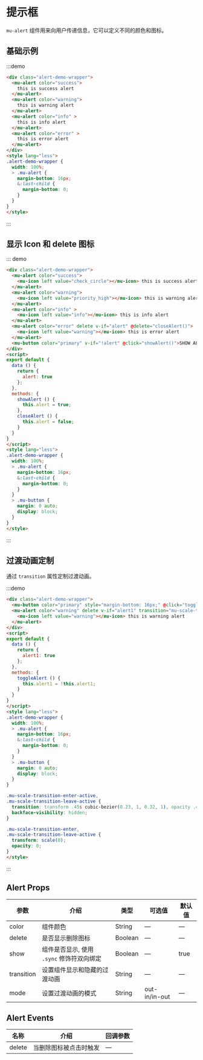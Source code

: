 # 提示框

`mu-alert` 组件用来向用户传递信息，它可以定义不同的颜色和图标。


## 基础示例

:::demo
```html
<div class="alert-demo-wrapper">
  <mu-alert color="success">
    this is success alert
  </mu-alert>
  <mu-alert color="warning">
    this is warning alert
  </mu-alert>
  <mu-alert color="info" >
    this is info alert
  </mu-alert>
  <mu-alert color="error" >
    this is error alert
  </mu-alert>
</div>
<style lang="less">
.alert-demo-wrapper {
  width: 100%;
  > .mu-alert {
    margin-bottom: 16px;
    &:last-child {
      margin-bottom: 0;
    }
  }
}
</style>
```
:::

## 显示 Icon 和 delete 图标

::: demo
```html
<div class="alert-demo-wrapper">
  <mu-alert color="success">
    <mu-icon left value="check_circle"></mu-icon> this is success alert
  </mu-alert>
  <mu-alert color="warning">
    <mu-icon left value="priority_high"></mu-icon> this is warning alert
  </mu-alert>
  <mu-alert color="info" >
    <mu-icon left value="info"></mu-icon> this is info alert
  </mu-alert>
  <mu-alert color="error" delete v-if="alert" @delete="closeAlert()">
    <mu-icon left value="warning"></mu-icon> this is error alert
  </mu-alert>
  <mu-button color="primary" v-if="!alert" @click="showAlert()">SHOW ALERT</mu-button>
</div>
<script>
export default {
  data () {
    return {
      alert: true
    };
  },
  methods: {
    showAlert () {
      this.alert = true;
    },
    closeAlert () {
      this.alert = false;
    }
  }
}
</script>
<style lang="less">
.alert-demo-wrapper {
  width: 100%;
  > .mu-alert {
    margin-bottom: 16px;
    &:last-child {
      margin-bottom: 0;
    }
  }
  > .mu-button {
    margin: 0 auto;
    display: block;
  }
}
</style>
```
:::

## 过渡动画定制

通过 `transition` 属性定制过渡动画。

:::demo
```html
<div class="alert-demo-wrapper">
  <mu-button color="primary" style="margin-bottom: 16px;" @click="toggleAlert()">TOGGLE</mu-button>
  <mu-alert color="warning" delete v-if="alert1" transition="mu-scale-transition">
    <mu-icon left value="warning"></mu-icon> this is warning alert
  </mu-alert>
</div>
<script>
export default {
  data () {
    return {
      alert1: true
    };
  },
  methods: {
    toggleAlert () {
      this.alert1 = !this.alert1;
    }
  }
}
</script>
<style lang="less">
.alert-demo-wrapper {
  width: 100%;
  > .mu-alert {
    margin-bottom: 16px;
    &:last-child {
      margin-bottom: 0;
    }
  }
  > .mu-button {
    margin: 0 auto;
    display: block;
  }
}

.mu-scale-transition-enter-active,
.mu-scale-transition-leave-active {
  transition: transform .45s cubic-bezier(0.23, 1, 0.32, 1), opacity .45s cubic-bezier(0.23, 1, 0.32, 1);
  backface-visibility: hidden;
}

.mu-scale-transition-enter,
.mu-scale-transition-leave-active {
  transform: scale(0);
  opacity: 0;
}
</style>

```
:::

## Alert Props

| 参数 | 介绍 | 类型 | 可选值 | 默认值 |
|------|------|------|------|------|
| color | 组件颜色 | String | — | — |
| delete | 是否显示删除图标 | Boolean | — | — |
| show | 组件是否显示, 使用 `.sync` 修饰符双向绑定 | Boolean | — | true |
| transition | 设置组件显示和隐藏的过渡动画 | String | — | — |
| mode | 设置过渡动画的模式 | String | out-in/in-out | — |

## Alert Events

| 名称 | 介绍 | 回调参数|
|------|------|------|
| delete | 当删除图标被点击时触发 | — |

<script>
export default {
  data () {
    return {
      alert: true,
      alert1: true
    };
  },
  methods: {
    showAlert () {
      this.alert = true;
    },
    closeAlert () {
      this.alert = false;
    },
    toggleAlert () {
      this.alert1 = !this.alert1;
    }
  }
}
</script>

<style lang="less">
.alert-demo-wrapper {
  width: 100%;
  > .mu-alert {
    margin-bottom: 16px;
    &:last-child {
      margin-bottom: 0;
    }
  }
  > .mu-button {
    margin: 0 auto;
    display: block;
  }
}

.mu-scale-transition-enter-active,
.mu-scale-transition-leave-active {
  transition: transform .45s cubic-bezier(0.23, 1, 0.32, 1), opacity .45s cubic-bezier(0.23, 1, 0.32, 1);
  backface-visibility: hidden;
}

.mu-scale-transition-enter,
.mu-scale-transition-leave-active {
  transform: scale(0);
  opacity: 0;
}
</style>
